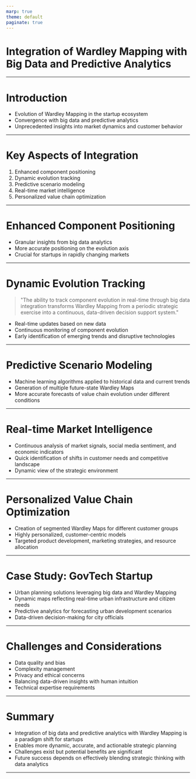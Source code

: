 ```yaml
---
marp: true
theme: default
paginate: true
---
```


# Integration of Wardley Mapping with Big Data and Predictive Analytics

---

# Introduction

- Evolution of Wardley Mapping in the startup ecosystem
- Convergence with big data and predictive analytics
- Unprecedented insights into market dynamics and customer behavior

---

# Key Aspects of Integration

1. Enhanced component positioning
2. Dynamic evolution tracking
3. Predictive scenario modeling
4. Real-time market intelligence
5. Personalized value chain optimization

---

# Enhanced Component Positioning

- Granular insights from big data analytics
- More accurate positioning on the evolution axis
- Crucial for startups in rapidly changing markets

---

# Dynamic Evolution Tracking

> "The ability to track component evolution in real-time through big data integration transforms Wardley Mapping from a periodic strategic exercise into a continuous, data-driven decision support system."

- Real-time updates based on new data
- Continuous monitoring of component evolution
- Early identification of emerging trends and disruptive technologies

---

# Predictive Scenario Modeling

- Machine learning algorithms applied to historical data and current trends
- Generation of multiple future-state Wardley Maps
- More accurate forecasts of value chain evolution under different conditions

---

# Real-time Market Intelligence

- Continuous analysis of market signals, social media sentiment, and economic indicators
- Quick identification of shifts in customer needs and competitive landscape
- Dynamic view of the strategic environment

---

# Personalized Value Chain Optimization

- Creation of segmented Wardley Maps for different customer groups
- Highly personalized, customer-centric models
- Targeted product development, marketing strategies, and resource allocation

---

# Case Study: GovTech Startup

- Urban planning solutions leveraging big data and Wardley Mapping
- Dynamic maps reflecting real-time urban infrastructure and citizen needs
- Predictive analytics for forecasting urban development scenarios
- Data-driven decision-making for city officials

---

# Challenges and Considerations

- Data quality and bias
- Complexity management
- Privacy and ethical concerns
- Balancing data-driven insights with human intuition
- Technical expertise requirements

---

# Summary

- Integration of big data and predictive analytics with Wardley Mapping is a paradigm shift for startups
- Enables more dynamic, accurate, and actionable strategic planning
- Challenges exist but potential benefits are significant
- Future success depends on effectively blending strategic thinking with data analytics

---